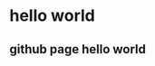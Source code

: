 <html>
<head>
	<title>hello world</title>
</head>
<body>
	<h1>hello world</h1>
	<h2>github page hello world</h2>
</body>
</html>
